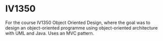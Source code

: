 # IV1350
For the course IV1350 Object Oriented Design, where the goal was to design an object-oriented programme using object-oriented architecture with UML and Java. 
Uses an MVC pattern.
